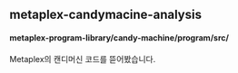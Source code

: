 metaplex-candymacine-analysis
-----------------------------

#### metaplex-program-library/candy-machine/program/src/   
Metaplex의 캔디머신 코드를 뜯어봤습니다.
